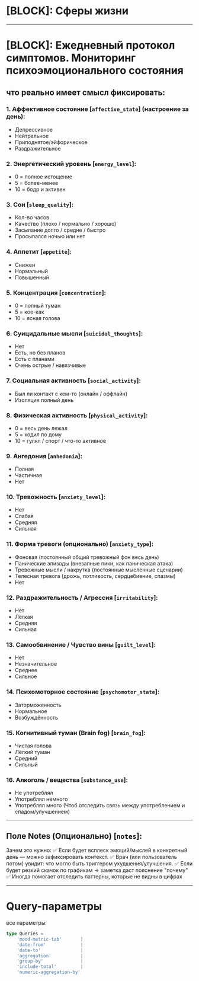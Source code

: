 # [BLOCK]: Сферы жизни

---

# [BLOCK]: Ежедневный протокол симптомов. Мониторинг психоэмоционального состояния
## что реально имеет смысл фиксировать:

 ### 1. Аффективное состояние [`affective_state`] (настроение за день):
  * Депрессивное
  * Нейтральное
  * Приподнятое/эйфорическое
  * Раздражительное
 
 ### 2. Энергетический уровень [`energy_level`]:
  * 0 = полное истощение
  * 5 = более-менее
  * 10 = бодр и активен
 
 ### 3. Сон [`sleep_quality`]:
  * Кол-во часов
  * Качество (плохо / нормально / хорошо)
  * Засыпание долго / средне / быстро
  * Просыпался ночью или нет
 
 ### 4. Аппетит [`appetite`]:
  * Снижен
  * Нормальный
  * Повышенный
 
 ### 5. Концентрация [`concentration`]:
  * 0 = полный туман
  * 5 = кое-как
  * 10 = ясная голова
 
 ### 6. Суицидальные мысли [`suicidal_thoughts`]:
  * Нет
  * Есть, но без планов
  * Есть с планами
  * Очень острые / навязчивые
 
 ### 7. Социальная активность [`social_activity`]:
  * Был ли контакт с кем-то (онлайн / оффлайн)
  * Изоляция полный день
 
 ### 8. Физическая активность [`physical_activity`]:
  * 0 = весь день лежал
  * 5 = ходил по дому
  * 10 = гулял / спорт / что-то активное
 
 ### 9. Ангедония [`anhedonia`]:
  * Полная
  * Частичная
  * Нет

 ### 10. Тревожность [`anxiety_level`]:
   * Нет
   * Слабая
   * Средняя
   * Сильная

 ### 11. Форма тревоги (опционально) [`anxiety_type`]:
   * Фоновая (постоянный общий тревожный фон весь день)
   * Панические эпизоды (внезапные пики, как паническая атака)
   * Тревожные мысли / накрутка (постоянные мысленные сценарии)
   * Телесная тревога (дрожь, потливость, сердцебиение, спазмы)
   * Нет
 
 ### 12. Раздражительность / Агрессия [`irritability`]:
   * Нет
   * Лёгкая
   * Средняя
   * Сильная
 
 ### 13. Самообвинение / Чувство вины [`guilt_level`]:
   * Нет
   * Незначительное
   * Среднее
   * Сильное
 
 ### 14. Психомоторное состояние [`psychomotor_state`]:
   * Заторможенность
   * Нормальное
   * Возбуждённость
 
 ### 15. Когнитивный туман (Brain fog) [`brain_fog`]:
   * Чистая голова
   * Лёгкий туман
   * Средний
   * Сильный
 
 ### 16. Алкоголь / вещества [`substance_use`]:
   * Не употреблял
   * Употреблял немного
   * Употреблял много
    (Чтоб отследить связь между употреблением и спадом/улучшением)

---

## Поле Notes (Опционально) [`notes`]:
 Зачем это нужно:
  ✅ Если будет всплеск эмоций/мыслей в конкретный день — можно зафиксировать контекст.
  ✅ Врач (или пользователь потом) увидит: что могло быть триггером ухудшения/улучшения.
  ✅ Если будет резкий скачок по графикам -> заметка даст пояснение "почему"
  ✅ Иногда помогает отследить паттерны, которые не видны в цифрах



---

# Query-параметры

 все параметры:
  ```typescript
  type Queries = 
      'mood-metric-tab'       | 
      'date-from'             | 
      'date-to'               | 
      'aggregation'           | 
      'group-by'              | 
      'include-total'         | 
      'numeric-aggregation-by' 
  ```